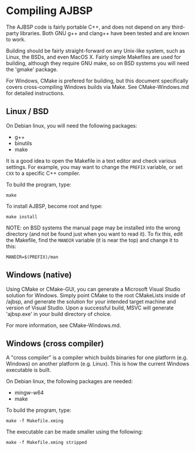 Compiling AJBSP
===============

The AJBSP code is fairly portable C++, and does not depend
on any third-party libraries.  Both GNU g++ and clang++
have been tested and are known to work.

Building should be fairly straight-forward on any Unix-like
system, such as Linux, the BSDs, and even MacOS X.  Fairly
simple Makefiles are used for building, although they require
GNU make, so on BSD systems you will need the 'gmake' package.

For Windows, CMake is prefered for building, but this document
specifically covers cross-compiling Windows builds via Make. See
CMake-Windows.md for detailed instructions.


Linux / BSD
-----------

On Debian linux, you will need the following packages:

- g++
- binutils
- make

It is a good idea to open the Makefile in a text editor and
check various settings.  For example, you may want to change
the `PREFIX` variable, or set `CXX` to a specific C++ compiler.

To build the program, type:

    make

To install AJBSP, become root and type:

    make install

NOTE: on BSD systems the manual page may be installed into
the wrong directory (and not be found just when you want to
read it).  To fix this, edit the Makefile, find the `MANDIR`
variable (it is near the top) and change it to this:

    MANDIR=$(PREFIX)/man


Windows (native)
----------------

Using CMake or CMake-GUI, you can generate a Microsoft Visual Studio
solution for Windows. Simply point CMake to the root CMakeLists
inside of /ajbsp, and generate the solution for your intended
target machine and version of Visual Studio. Upon a successful build,
MSVC will generate 'ajbsp.exe' in your build directory of choice.

For more information, see CMake-Windows.md.


Windows (cross compiler)
------------------------

A "cross compiler" is a compiler which builds binaries for
one platform (e.g. Windows) on another platform (e.g. Linux).
This is how the current Windows executable is built.

On Debian linux, the following packages are needed:

- mingw-w64
- make

To build the program, type:

    make -f Makefile.xming

The executable can be made smaller using the following:

    make -f Makefile.xming stripped

